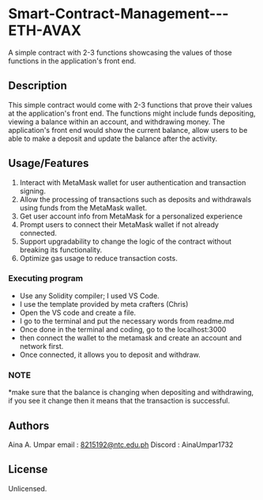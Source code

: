# Smart-Contract-Management---ETH-AVAX
A simple contract with 2-3 functions showcasing the values of those functions in the application's front end.

## Description

This simple contract would come with 2-3 functions that prove their values at the application's front end. The functions might include funds depositing, viewing a balance within an account, and withdrawing money. The application's front end would show the current balance, allow users to be able to make a deposit and update the balance after the activity. 

## Usage/Features

1. Interact with MetaMask wallet for user authentication and transaction signing. 
2. Allow the processing of transactions such as deposits and withdrawals using funds from the MetaMask wallet.
3. Get user account info from MetaMask for a personalized experience
4. Prompt users to connect their MetaMask wallet if not already connected.
5. Support upgradability to change the logic of the contract without breaking its functionality.
6. Optimize gas usage to reduce transaction costs.

### Executing program

* Use any Solidity compiler; I used VS Code.
* I use the template provided by meta crafters (Chris)
* Open the VS code and create a file.
* I go to the terminal and put the necessary words from readme.md
* Once done in the terminal and coding, go to the localhost:3000
* then connect the wallet to the metamask and create an account and network first.
* Once connected, it allows you to deposit and withdraw.


### NOTE

*make sure that the balance is changing when depositing and withdrawing, if you see it change then it means that the transaction is successful.

## Authors

Aina A. Umpar
email : 8215192@ntc.edu.ph
Discord : AinaUmpar1732


## License

Unlicensed.
